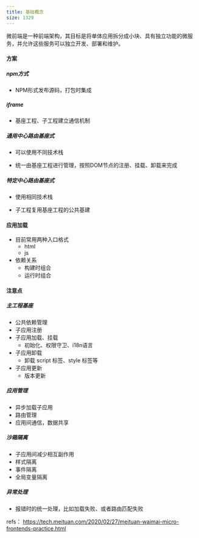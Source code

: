 ```yaml
---
title: 基础概念
size: 1329
---
```

微前端是一种前端架构，其目标是将单体应用拆分成小块、具有独立功能的微服务，并允许这些服务可以独立开发、部署和维护。

#### 方案

##### npm方式

- NPM形式发布源码，打包时集成


##### iframe

- 基座工程、子工程建立通信机制


##### 通用中心路由基座式

- 可以使用不同技术栈

- 统一由基座工程进行管理，按照DOM节点的注册、挂载、卸载来完成


##### 特定中心路由基座式

- 使用相同技术栈

- 子工程复用基座工程的公共基建


#### 应用加载

- 目前常用两种入口格式
  - html
  - js
- 依赖关系
  - 构建时组合
  - 运行时组合

#### 注意点

##### 主工程基座

- 公共依赖管理
- 子应用注册
- 子应用加载、挂载
  - 初始化、权限守卫、i18n语言
- 子应用卸载 
  - 卸载 script 标签、style 标签等
- 子应用更新
  - 版本更新

##### 应用管理

- 异步加载子应用
- 路由管理
- 应用间通信，数据共享

##### 沙箱隔离

- 子应用间减少相互副作用
- 样式隔离
- 事件隔离
- 全局变量隔离

##### 异常处理

- 报错时的统一处理，比如加载失败、或者路由匹配失败



refs：
https://tech.meituan.com/2020/02/27/meituan-waimai-micro-frontends-practice.html
